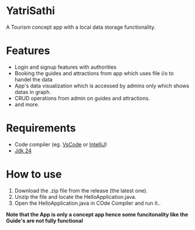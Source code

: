 # YatriSathi
A Tourism concept app with a local data storage functionality.

# Features
- Login and signup features with authorities
- Booking the guides and attractions from app which uses file i/o to handel the data
- App's data visualization which is accessed by admins only which shows datas in graph.
- CRUD operations from admin on guides and attractions.
- and more.

# Requirements
- Code compiler (eg. [VsCode](https://code.visualstudio.com/) or [IntelliJ](https://www.jetbrains.com/idea/))
- [Jdk 24](https://www.oracle.com/java/technologies/downloads/)

# How to use
1. Download the .zip file from the release (the latest one).
2. Unzip the file and locate the HelloApplication.java.
3. Open the HelloApplication.java in COde Compiler and run it..

**Note that the App is only a concept app hence some funcitonality like the Guide's are not fully functional**
